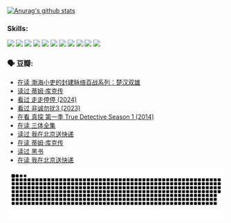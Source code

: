 
[![Anurag's github stats](https://github-readme-stats.vercel.app/api?username=w940853815)](https://github.com/anuraghazra/github-readme-stats)

### Skills:

<code><img height="32" src="https://cdn.jsdelivr.net/npm/simple-icons@v5/icons/python.svg"></code>
<code><img height="32" src="https://cdn.jsdelivr.net/npm/simple-icons@v5/icons/javascript.svg"></code>
<code><img height="32" src="https://cdn.jsdelivr.net/npm/simple-icons@v5/icons/django.svg"></code>
<code><img height="32" src="https://cdn.jsdelivr.net/npm/simple-icons@v5/icons/flask.svg"></code>
<code><img height="32" src="https://cdn.jsdelivr.net/npm/simple-icons@v5/icons/vuetify.svg"></code>
<code><img height="32" src="https://cdn.jsdelivr.net/npm/simple-icons@v5/icons/git.svg"></code>
<code><img height="32" src="https://cdn.jsdelivr.net/npm/simple-icons@v5/icons/docker.svg"></code>
<code><img height="32" src="https://cdn.jsdelivr.net/npm/simple-icons@v5/icons/postgresql.svg"></code>
<code><img height="32" src="https://cdn.jsdelivr.net/npm/simple-icons@v5/icons/elasticsearch.svg"></code>
<code><img height="32" src="https://cdn.jsdelivr.net/npm/simple-icons@v5/icons/macos.svg"></code>
<code><img height="32" src="https://cdn.jsdelivr.net/npm/simple-icons@v5/icons/linux.svg"></code>

### 🗣 豆瓣:

<!-- DOUBAN-ACTIVITIES:START -->
- [在读 渤海小吏的封建脉络百战系列：楚汉双雄](https://www.douban.com/people/136069238/status/4700950146/?_i=25798465)
- [读过 蒂姆·库克传](https://www.douban.com/people/136069238/status/4700949869/?_i=25798465)
- [看过 走走停停‎ (2024)](https://www.douban.com/people/136069238/status/4684430230/?_i=25798465)
- [看过 非诚勿扰3‎ (2023)](https://www.douban.com/people/136069238/status/4676324100/?_i=25798465)
- [在看 真探 第一季 True Detective Season 1‎ (2014)](https://www.douban.com/people/136069238/status/4673382852/?_i=25798465)
- [在读 三体全集](https://www.douban.com/people/136069238/status/4672842521/?_i=25798465)
- [读过 我在北京送快递](https://www.douban.com/people/136069238/status/4672842036/?_i=25798465)
- [在读 蒂姆·库克传](https://www.douban.com/people/136069238/status/4663517053/?_i=25798465)
- [读过 黑书](https://www.douban.com/people/136069238/status/4663516022/?_i=25798465)
- [在读 我在北京送快递](https://www.douban.com/people/136069238/status/4658098365/?_i=25798465)
<!-- DOUBAN-ACTIVITIES:END -->


![Snake animation](https://raw.githubusercontent.com/w940853815/w940853815/output/github-contribution-grid-snake.svg)

<!--
**w940853815/w940853815** is a ✨ _special_ ✨ repository because its `README.md` (this file) appears on your GitHub profile.

Here are some ideas to get you started:

- 🔭 I’m currently working on ...
- 🌱 I’m currently learning ...
- 👯 I’m looking to collaborate on ...
- 🤔 I’m looking for help with ...
- 💬 Ask me about ...
- 📫 How to reach me: ...
- 😄 Pronouns: ...
- ⚡ Fun fact: ...
-->
